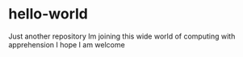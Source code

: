 # hello-world
Just another repository
Im joining this wide world of computing with apprehension
I hope I am welcome
